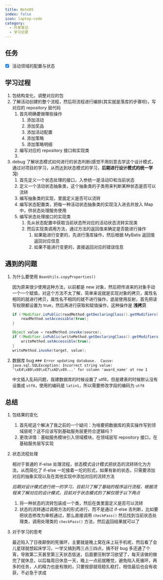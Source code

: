 ```yaml
---
title: Note05
index: false
icon: laptop-code
category:
  - 开发笔记
  - 学习记录
---
```


## 任务

- [x] 活动领域的配置与状态

## 学习过程

1. 包结构变化，调整对应的包
2. 了解活动创建的整个流程，然后将流程进行编排(其实就是落库的步骤呗)，写对应的 repository 层代码
   1. 首先明确要做哪些操作
      1. 添加活动
      2. 添加奖品
      3. 添加活动配置
      4. 添加策略
      5. 添加策略明细
   2. 编写对应的 repository 接口和实现类
   3. 
3. debug 了解状态模式如何进行的状态判断(感觉不用刻意去学这个设计模式，通过对项目的学习，从而达到状态模式的学习，**后期进行设计模式的统一学习**）
   1. 首先定义一个状态处理的接口，入参统一是活动ID和当前状态
   2. 定义一个活动状态抽象类，这个抽象类的子类用来判断某种状态是否可以流转
   3. 编写抽象类的实现，里面定义是否可以流转
   4. 编写状态配置类，把每一种活动状态抽象类的实现注入进去并放入 Map 中，供状态处理服务使用
   5. 编写状态处理接口的实现类
      1. 先从状态配置中获取当前状态所对应的活动状态流转实现类
      2. 然后实现类调用方法，通过方法的返回值来确定是否能进行操作
         1. 如果能进行变更的，先进行落库操作，然后根据 MyBatis 返回值返回对应信息
         2. 如果不能进行变更的，直接返回对应的错误信息

## 遇到的问题

1. 为什么要使用 `BeanUtils.copyProperties()`

   因为原来很少使用这种方法，以前都是 new 对象，然后把传进来的对象手动一个一个赋值，对这个方法不太了解，简单来说就是实现对象的拷贝，属性名相同的就进行拷贝，属性名不相同的就不进行操作，底层使用反射，首先把读写权限都设置为 true，然后再进行获取和赋值操作，这种操作是 **浅拷贝**

   ```java
   if (!Modifier.isPublic(readMethod.getDeclaringClass().getModifiers())) {
       readMethod.setAccessible(true);
   }
   
   Object value = readMethod.invoke(source);
   if (!Modifier.isPublic(writeMethod.getDeclaringClass().getModifiers())) {
       writeMethod.setAccessible(true);
   }
   writeMethod.invoke(target, value);
   ```

2. 数据库 bug `### Error updating database.  Cause: java.sql.SQLException: Incorrect string value: '\xE4\xB8\x80\xE7\xAD\x89...' for column 'award_name' at row 1`

   中文插入乱码问题，我建数据库的时候设置了 utf8，但是建表的时候默认没有设置成 `utf8`，使用的编码是 `latin1`，所以需要修改字段的编码为 `utf8`

## 总结

1. 包结果的变化

   1. 首先呢这个解决了我之前的一个疑问：为啥要把数据库的真实操作写到领域层呢？这不应该写到基础服务层更符合逻辑吗？
   2. 更改详情：基础服务模块引入领域模块，在领域层写 repository 接口，在基础服务层写实现

2. 状态流程处理

   相对于普通的 if-else 处理流程，状态模式设计模式把状态的流转转化为方法，从而简化了 if-else 一坨接着一坨的形式，如果有新的状态，只需要添加对应的抽象实现以及在其他实现中添加对应的流转方法

   *后期对设计模式进行统一的学习，目前只了解了基础的程序运行流程，根据流程来了解对应的设计模式，目前对于状态模式的了解仅限于以下两点*

   1. 将一种状态的流转包装成一个类，然后在类里面定义是否可以流转
   2. 状态的流转通过调用方法的形式进行，而不是通过 if-else 去判断，比如要把状态修改为审核通过，那么直接调用 `checkPass()` 然后找到当前状态处理类，调用处理类的 `checkPass()` 方法，然后返回结果就可以了

3. 对于学习的思考

   最近陷入了日夜颠倒的死循环，主要就是晚上窝在床上玩手机呢，然后看了会儿星球就想起床学习，一学又搞到两三点三四点，搞不好 bug 多还通了个宵，导致第二天甚至第三天状态低迷，后面要压制学习欲望了，每天该做的做完了就休息，以后每周日休息一天，晚上一点前就睡觉，避免陷入死循环，再多的任务，人的精力也是有限的，只要按部就班稳扎稳打，相信最后也会有收获，不必急于求成


<script>
var _hmt = _hmt || [];
(function() {
  var hm = document.createElement("script");
  hm.src = "https://hm.baidu.com/hm.js?dde81d59b7c7aafd3069d07bdb17e1a1";
  var s = document.getElementsByTagName("script")[0]; 
  s.parentNode.insertBefore(hm, s);
})();
</script>